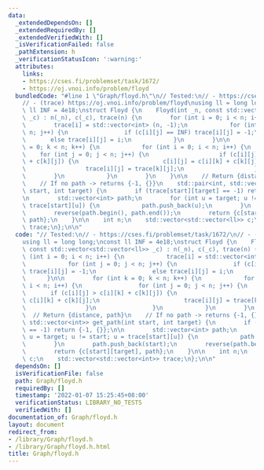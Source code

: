 ```yaml
---
data:
  _extendedDependsOn: []
  _extendedRequiredBy: []
  _extendedVerifiedWith: []
  _isVerificationFailed: false
  _pathExtension: h
  _verificationStatusIcon: ':warning:'
  attributes:
    links:
    - https://cses.fi/problemset/task/1672/
    - https://oj.vnoi.info/problem/floyd
  bundledCode: "#line 1 \"Graph/floyd.h\"\n// Tested:\n// - https://cses.fi/problemset/task/1672/\n\
    // - (trace) https://oj.vnoi.info/problem/floyd\nusing ll = long long;\nconst\
    \ ll INF = 4e18;\nstruct Floyd {\n    Floyd(int _n, const std::vector<std::vector<ll>>\
    \ _c) : n(_n), c(_c), trace(n) {\n        for (int i = 0; i < n; i++) {\n    \
    \        trace[i] = std::vector<int> (n, -1);\n            for (int j = 0; j <\
    \ n; j++) {\n                if (c[i][j] == INF) trace[i][j] = -1;\n         \
    \       else trace[i][j] = i;\n            }\n        }\n\n        for (int k\
    \ = 0; k < n; k++) {\n            for (int i = 0; i < n; i++) {\n            \
    \    for (int j = 0; j < n; j++) {\n                    if (c[i][j] > c[i][k]\
    \ + c[k][j]) {\n                        c[i][j] = c[i][k] + c[k][j];\n       \
    \                 trace[i][j] = trace[k][j];\n                    }\n        \
    \        }\n            }\n        }\n    }\n\n    // Return {distance, path}\n\
    \    // If no path -> returns {-1, {}}\n    std::pair<int, std::vector<int>> get_path(int\
    \ start, int target) {\n        if (trace[start][target] == -1) return {-1, {}};\n\
    \n        std::vector<int> path;\n        for (int u = target; u != start; u =\
    \ trace[start][u]) {\n            path.push_back(u);\n        }\n        path.push_back(start);\n\
    \        reverse(path.begin(), path.end());\n        return {c[start][target],\
    \ path};\n    }\n\n    int n;\n    std::vector<std::vector<ll>> c;\n    std::vector<std::vector<int>>\
    \ trace;\n};\n\n"
  code: "// Tested:\n// - https://cses.fi/problemset/task/1672/\n// - (trace) https://oj.vnoi.info/problem/floyd\n\
    using ll = long long;\nconst ll INF = 4e18;\nstruct Floyd {\n    Floyd(int _n,\
    \ const std::vector<std::vector<ll>> _c) : n(_n), c(_c), trace(n) {\n        for\
    \ (int i = 0; i < n; i++) {\n            trace[i] = std::vector<int> (n, -1);\n\
    \            for (int j = 0; j < n; j++) {\n                if (c[i][j] == INF)\
    \ trace[i][j] = -1;\n                else trace[i][j] = i;\n            }\n  \
    \      }\n\n        for (int k = 0; k < n; k++) {\n            for (int i = 0;\
    \ i < n; i++) {\n                for (int j = 0; j < n; j++) {\n             \
    \       if (c[i][j] > c[i][k] + c[k][j]) {\n                        c[i][j] =\
    \ c[i][k] + c[k][j];\n                        trace[i][j] = trace[k][j];\n   \
    \                 }\n                }\n            }\n        }\n    }\n\n  \
    \  // Return {distance, path}\n    // If no path -> returns {-1, {}}\n    std::pair<int,\
    \ std::vector<int>> get_path(int start, int target) {\n        if (trace[start][target]\
    \ == -1) return {-1, {}};\n\n        std::vector<int> path;\n        for (int\
    \ u = target; u != start; u = trace[start][u]) {\n            path.push_back(u);\n\
    \        }\n        path.push_back(start);\n        reverse(path.begin(), path.end());\n\
    \        return {c[start][target], path};\n    }\n\n    int n;\n    std::vector<std::vector<ll>>\
    \ c;\n    std::vector<std::vector<int>> trace;\n};\n\n"
  dependsOn: []
  isVerificationFile: false
  path: Graph/floyd.h
  requiredBy: []
  timestamp: '2022-01-07 15:25:45+08:00'
  verificationStatus: LIBRARY_NO_TESTS
  verifiedWith: []
documentation_of: Graph/floyd.h
layout: document
redirect_from:
- /library/Graph/floyd.h
- /library/Graph/floyd.h.html
title: Graph/floyd.h
---
```

